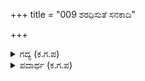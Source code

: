 +++
title = "009 ಶರಧಿಸುತೆ ಸನಕಾದಿ"

+++

<details><summary>ಗದ್ಯ (ಕ.ಗ.ಪ) </summary>

9. ಸಮುದ್ರರಾಜನ ಮಗಳೇ, ಸನಕರೇ ಮೊದಲಾದವರಿಂದ ವಂದಿಸಲ್ಪಡುವವಳೇ, ದೇವ, ಮಾನವ, ಸರ್ಪಗಳಿಗೆಲ್ಲಾ ತಾಯಿಯೇ, ಒಳ್ಳೆಯವರನ್ನು ಕಾಪಾಡಿ ಕೃಪೆ ಮಾಡುವವಳೆ, ದೇವತೆಗಳು, ಶ್ರೇಷ್ಠ ಋಷಿಗಳಿಂದ ಸ್ತುತಿಸಲ್ಪಡುವ ಶ್ರೇಷ್ಠಳೇ, ಪರಮ ಕರುಣಾ ಸಾಗರಳೇ, ಪವಿತ್ರ ಚರಿತ್ರೆಯುಳ್ಳವಳೆ, ಬ್ರಹ್ಮನೇ ಮೊದಲಾದ ಮುಖ್ಯರಾದ ಸಕಲ ದೇವತೆಗಳಿಂದ ಚೆನ್ನಾಗಿ ಪೂಜಿಸಲ್ಪಡುವವಳೇ ಲಕ್ಷ್ಮಿಯೇ ನಮಗೆ ಹೆಚ್ಚಾದ ಸಂಪತ್ತನ್ನು ಕೊಡಲಿ.
</details>

<details><summary>ಪದಾರ್ಥ (ಕ.ಗ.ಪ) </summary>

ಸಿಂಧು-ಸಾಗರ, ಪದ್ಮಜ-ಬ್ರಹ್ಮ
</details>
